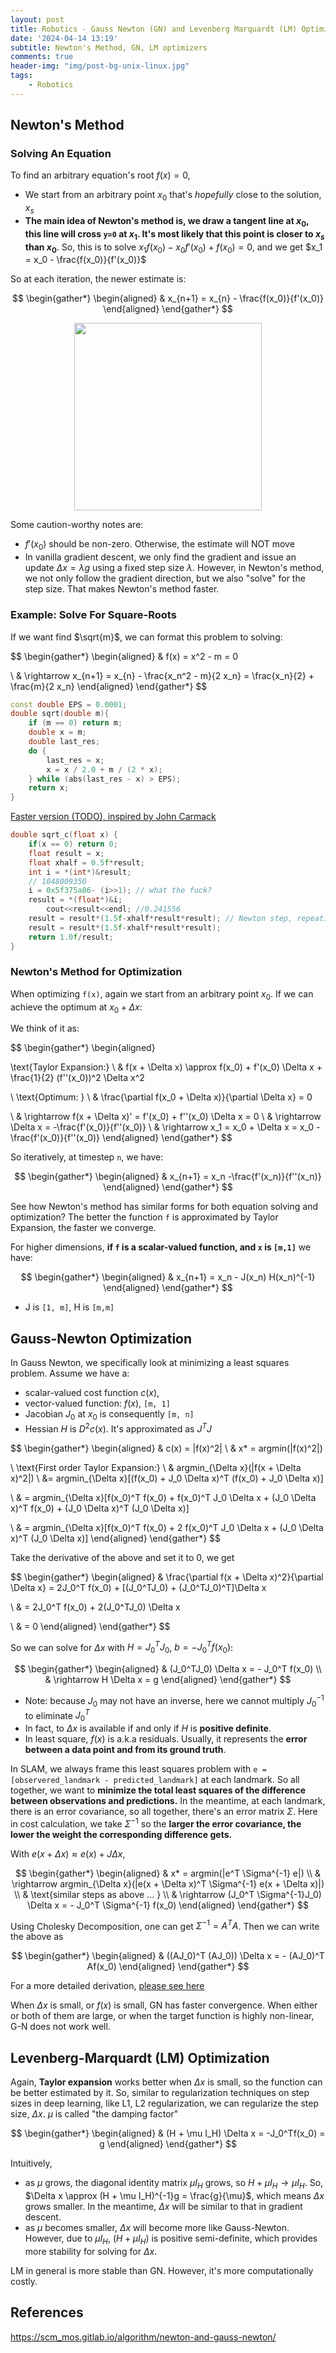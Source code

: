 ```yaml
---
layout: post
title: Robotics - Gauss Newton (GN) and Levenberg Marquardt (LM) Optimizers
date: '2024-04-14 13:19'
subtitle: Newton's Method, GN, LM optimizers
comments: true
header-img: "img/post-bg-unix-linux.jpg"
tags:
    - Robotics
---
```


## Newton's Method

### Solving An Equation

To find an arbitrary equation's root $f(x) = 0$,

- We start from an arbitrary point $x_0$ that's *hopefully* close to the solution, *$x_s$*
- **The main idea of Newton's method is, we draw a tangent line at $x_0$, this line will cross `y=0` at $x_1$. It's most likely that this point is closer to $x_s$ than $x_0$**. So, this is to solve $x_1f(x_0) - x_0f'(x_0) + f(x_0) = 0$, and we get $x_1 = x_0 - \frac{f(x_0)}{f'(x_0)}$

So at each iteration, the newer estimate is:

$$
\begin{gather*}
\begin{aligned}
& x_{n+1} = x_{n} - \frac{f(x_0)}{f'(x_0)}
\end{aligned}
\end{gather*}
$$

<div style="text-align: center;">
    <p align="center">
       <figure>
            <img src="https://github.com/user-attachments/assets/eaa327b9-c0d0-40c7-a8f0-b5ec55f7fca3" height="300" alt=""/>
       </figure>
    </p>
</div>

Some caution-worthy notes are:

- $f'(x_0)$ should be non-zero. Otherwise, the estimate will NOT move
- In vanilla gradient descent, we only find the gradient and issue an update $\Delta x = \lambda g$ using a fixed step size $\lambda$. However, in Newton's method, we not only follow the gradient direction, but we also "solve" for the step size. That makes Newton's method faster.

### Example: Solve For Square-Roots

If we want find $\sqrt{m}$, we can format this problem to solving:

$$
\begin{gather*}
\begin{aligned}
& f(x) = x^2 - m = 0

\\
& \rightarrow x_{n+1} = x_{n} - \frac{x_n^2 - m}{2 x_n} = \frac{x_n}{2} + \frac{m}{2 x_n}
\end{aligned}
\end{gather*}
$$

```cpp
const double EPS = 0.0001; 
double sqrt(double m){
    if (m == 0) return m;
    double x = m;
    double last_res;
    do {
        last_res = x;
        x = x / 2.0 + m / (2 * x);
    } while (abs(last_res - x) > EPS);
    return x;
}
```

[Faster version (TODO), inspired by John Carmack](https://en.wikipedia.org/wiki/Fast_inverse_square_root)

```cpp
double sqrt_c(float x) { 
    if(x == 0) return 0; 
    float result = x; 
    float xhalf = 0.5f*result; 
    int i = *(int*)&result; 
    // 1048009350
    i = 0x5f375a86- (i>>1); // what the fuck? 
    result = *(float*)&i; 
        cout<<result<<endl; //0.241556
    result = result*(1.5f-xhalf*result*result); // Newton step, repeating increases accuracy 
    result = result*(1.5f-xhalf*result*result); 
    return 1.0f/result; 
}
```

### Newton's Method for Optimization

When optimizing `f(x)`, again we start from an arbitrary point $x_0$. If we can achieve the optimum at $x_0 + \Delta x$:

We think of it as:

$$
\begin{gather*}
\begin{aligned}

\text{Taylor Expansion:}
\\
& f(x + \Delta x) \approx f(x_0) + f'(x_0) \Delta x + \frac{1}{2} (f''(x_0))^2 \Delta x^2

\\
\text{Optimum: }
\\
& \frac{\partial f(x_0 + \Delta x)}{\partial \Delta x} = 0

\\
& \rightarrow f(x + \Delta x)' = f'(x_0) + f''(x_0) \Delta x = 0
\\
& \rightarrow  \Delta x = -\frac{f'(x_0)}{f''(x_0)}
\\
& \rightarrow x_1 = x_0 + \Delta x = x_0 -\frac{f'(x_0)}{f''(x_0)}
\end{aligned}
\end{gather*}
$$

So iteratively, at timestep `n`, we have:

$$
\begin{gather*}
\begin{aligned}
& x_{n+1} =  x_n -\frac{f'(x_n)}{f''(x_n)}
\end{aligned}
\end{gather*}
$$

See how Newton's method has similar forms for both equation solving and optimization? The better the function `f` is approximated by Taylor Expansion, the faster we converge.

For higher dimensions, **if `f` is a scalar-valued function, and `x` is `[m,1]`** we have:

$$
\begin{gather*}
\begin{aligned}
& x_{n+1} =  x_n - J(x_n) H(x_n)^{-1}
\end{aligned}
\end{gather*}
$$

- J is `[1, m]`, H is `[m,m]`

## Gauss-Newton Optimization

In Gauss Newton, we specifically look at minimizing a least squares problem. Assume we have a:

- scalar-valued cost function $c(x)$,
- vector-valued function: $f(x)$, `[m, 1]`
- Jacobian $J_0$ at $x_0$ is consequently `[m, n]`
- Hessian $H$ is $D^2c(x)$. It's approximated as $J^T J$

$$
\begin{gather*}
\begin{aligned}
& c(x) = |f(x)^2|
\\
& x* = argmin(|f(x)^2|)

\\
\text{First order Taylor Expansion:}
\\
& argmin_{\Delta x}(|f(x + \Delta x)^2|)
\\
&= argmin_{\Delta x}[(f(x_0) + J_0 \Delta x)^T (f(x_0) + J_0 \Delta x)]

\\
& = argmin_{\Delta x}[f(x_0)^T f(x_0) + f(x_0)^T J_0 \Delta x + (J_0 \Delta x)^T f(x_0) + (J_0 \Delta x)^T (J_0 \Delta x)]

\\
& = argmin_{\Delta x}[f(x_0)^T f(x_0) + 2 f(x_0)^T J_0 \Delta x + (J_0 \Delta x)^T (J_0 \Delta x)]
\end{aligned}
\end{gather*}
$$

Take the derivative of the above and set it to 0, we get

$$
\begin{gather*}
\begin{aligned}
& \frac{\partial f(x + \Delta x)^2}{\partial \Delta x} = 2J_0^T f(x_0) + [(J_0^TJ_0) + (J_0^TJ_0)^T]\Delta x

\\
& = 2J_0^T f(x_0) + 2(J_0^TJ_0) \Delta x

\\
& = 0
\end{aligned}
\end{gather*}
$$

So we can solve for $\Delta x$ with $H = J_0^TJ_0$, $b = - J_0^T f(x_0)$:

$$
\begin{gather*}
\begin{aligned}
& (J_0^TJ_0) \Delta x = - J_0^T f(x_0)
\\
& \rightarrow H \Delta x = g
\end{aligned}
\end{gather*}
$$

- Note: because $J_0$ may not have an inverse, here we cannot multiply $J_0^{-1}$ to eliminate $J_0^T$
- In fact, to $\Delta x$ is available if and only if $H$ is **positive definite**.
- In least square, $f(x)$ is a.k.a residuals. Usually, it represents the **error between a data point and from its ground truth**.

In SLAM, we always frame this least squares problem with `e = [observered_landmark - predicted_landmark]` at each landmark. So all together, we want to **minimize the total least squares of the difference between  observations and predictions.** In the meantime, at each landmark, there is an error covariance, so all together, there's an error matrix $\Sigma$. Here in cost calculation, we take $\Sigma^{-1}$ so the **larger the error covariance, the lower the weight the corresponding difference gets.**

With $e(x + \Delta x) \approx e(x) + J \Delta x$,

$$
\begin{gather*}
\begin{aligned}
& x* = argmin(|e^T \Sigma^{-1} e|)
\\
& \rightarrow argmin_{\Delta x}(|e(x + \Delta x)^T \Sigma^{-1} e(x + \Delta x)|)
\\
& \text{similar steps as above ... }
\\
& \rightarrow (J_0^T \Sigma^{-1}J_0) \Delta x = - J_0^T \Sigma^{-1} f(x_0)
\end{aligned}
\end{gather*}
$$

Using Cholesky Decomposition, one can get $\Sigma^{-1} = A^T A$. Then we can write the above as

$$
\begin{gather*}
\begin{aligned}
& ((AJ_0)^T (AJ_0)) \Delta x  = - (AJ_0)^T Af(x_0)
\end{aligned}
\end{gather*}
$$

For a more detailed derivation, [please see here](./2024-07-11-rgbd-slam-bundle-adjustment.markdown)

When $\Delta x$ is small, or $f(x)$ is small, GN has faster convergence. When either or both of them are large, or when the target function is highly non-linear, G-N does not work well.

## Levenberg-Marquardt (LM) Optimization

Again, **Taylor expansion** works better when $\Delta x$ is small, so the function can be better estimated by it. So, similar to regularization techniques on step sizes in deep learning, like L1, L2 regularization, we can regularize the step size, $\Delta x$. $\mu$ is called "the damping factor"

$$
\begin{gather*}
\begin{aligned}
& (H + \mu I_H) \Delta x = -J_0^Tf(x_0) = g
\end{aligned}
\end{gather*}
$$

Intuitively,

- as $\mu$ grows, the diagonal identity matrix $\mu I_H$ grows, so $H + \mu I_H \rightarrow \mu I_H$. So, $\Delta x \approx (H + \mu I_H)^{-1}g = \frac{g}{\mu}$, which means $\Delta x$ grows smaller. In the meantime, $\Delta x$ will be similar to that in gradient descent.
- as $\mu$ becomes smaller, $\Delta x$ will become more like Gauss-Newton. However, due to $\mu I_H$, $(H + \mu I_H)$ is positive semi-definite, which provides more stability for solving for $\Delta x$.

LM in general is more stable than GN. However, it's more computationally costly.

## References

<https://scm_mos.gitlab.io/algorithm/newton-and-gauss-newton/>

